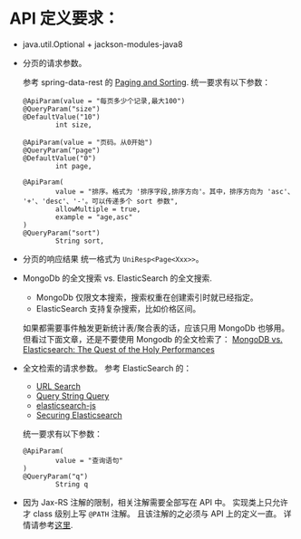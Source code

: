 


# API 定义要求：

* java.util.Optional + jackson-modules-java8

* 分页的请求参数。
  
  参考 spring-data-rest 的 [Paging and Sorting](https://docs.spring.io/spring-data/rest/docs/2.6.6.RELEASE/reference/html/#paging-and-sorting).
  统一要求有以下参数：
    
    ```text
    @ApiParam(value = "每页多少个记录,最大100")
    @QueryParam("size")
    @DefaultValue("10")
            int size,
    
    @ApiParam(value = "页码。从0开始")
    @QueryParam("page")
    @DefaultValue("0")
            int page,
    
    @ApiParam(
            value = "排序。格式为 '排序字段,排序方向'。其中，排序方向为 'asc'、 '+'、'desc'、'-'。可以传递多个 sort 参数",
            allowMultiple = true,
            example = "age,asc"
    )
    @QueryParam("sort")
            String sort,
    ```

* 分页的响应结果 统一格式为 `UniResp<Page<Xxx>>`。

* MongoDb 的全文搜索 vs. ElasticSearch 的全文搜索.

    * MongoDb 仅限文本搜索，搜索权重在创建索引时就已经指定。
    * ElasticSearch 支持复杂搜索，比如价格区间。

    如果都需要事件触发更新统计表/聚合表的话，应该只用 MongoDb 也够用。
    但看过下面文章，还是不要使用 Mongodb 的全文检索了：
    [MongoDB vs. Elasticsearch: The Quest of the Holy Performances ](https://blog.quarkslab.com/mongodb-vs-elasticsearch-the-quest-of-the-holy-performances.html)
    

* 全文检索的请求参数。 参考 ElasticSearch 的： 
    
    * [URL Search](https://www.elastic.co/guide/en/elasticsearch/reference/5.4/search-uri-request.html)
    * [Query String Query](https://www.elastic.co/guide/en/elasticsearch/reference/5.4/query-dsl-query-string-query.html#query-string-syntax)
    * [elasticsearch-js](https://github.com/elastic/elasticsearch-js)
    * [Securing Elasticsearch](https://brudtkuhl.com/securing-elasticsearch/)

   统一要求有以下参数：
   
    ```text
    @ApiParam(
            value = "查询语句"
    )
    @QueryParam("q")
            String q
    ```


* 因为 Jax-RS 注解的限制，相关注解需要全部写在 API 中。
实现类上只允许才 class 级别上写 `@PATH` 注解。
且该注解的之必须与 API 上的定义一直。
详情请参考[这里](https://stackoverflow.com/questions/25916796/inheritance-with-jax-rs).







